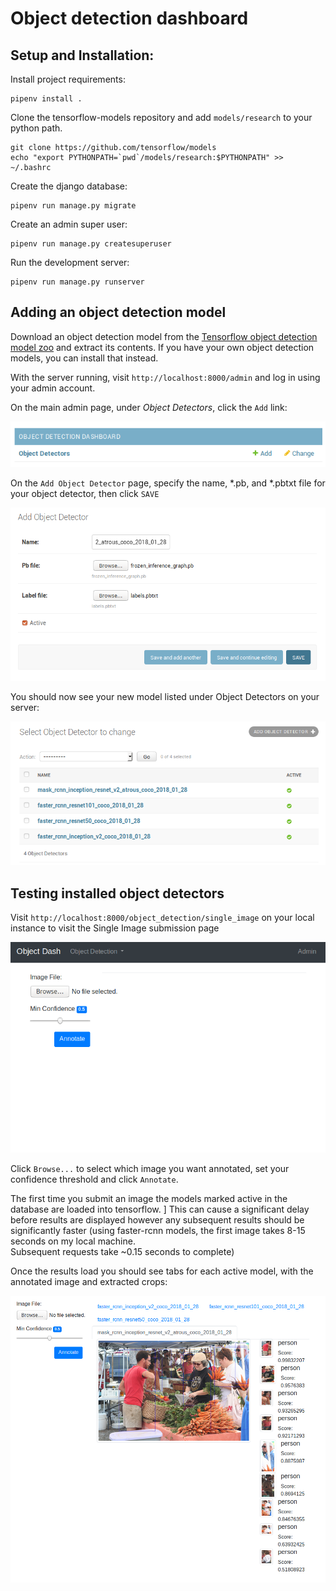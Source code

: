 # Object detection dashboard

## Setup and Installation:

Install project requirements:

```
pipenv install .
```

Clone the tensorflow-models repository and add `models/research` to your python path.

```
git clone https://github.com/tensorflow/models
echo "export PYTHONPATH=`pwd`/models/research:$PYTHONPATH" >> ~/.bashrc
```

Create the django database:

```
pipenv run manage.py migrate
```

Create an admin super user:

```
pipenv run manage.py createsuperuser
```

Run the development server:

```
pipenv run manage.py runserver
```

## Adding an object detection model

Download an object detection model from the [Tensorflow object detection model zoo](https://github.com/tensorflow/models/blob/master/research/object_detection/g3doc/detection_model_zoo.md) and extract its contents. 
If you have your own object detection models, you can install that instead.

With the server running, visit `http://localhost:8000/admin` and log in using your admin account.

On the main admin page, under *Object Detectors*, click the `Add` link: 

![Admin Index - Object Detectors](./docs/images/admin_index_object_detectors.png)

On the `Add Object Detector` page, specify the name, *.pb, and *.pbtxt file for your object detector, then click `SAVE`

![Add Object Detector](./docs/images/add_object_detector.png "Object detector add page")

You should now see your new model listed under Object Detectors on your server:

![Object Detector List View](./docs/images/list_object_detectors.png "List of available object detectors")

## Testing installed object detectors

Visit `http://localhost:8000/object_detection/single_image` on your local instance to visit the Single Image submission page

![Single Image Object Detection](./docs/images/single_image_od.png)

Click `Browse...` to select which image you want annotated, set your confidence threshold and click `Annotate`.

The first time you submit an image the models marked active in the database are loaded into tensorflow.  ]
This can cause a significant delay before results are displayed however any subsequent results should be significantly 
faster (using faster-rcnn models, the first image takes 8-15 seconds on my local machine.  
Subsequent requests take ~0.15 seconds to complete)

Once the results load you should see tabs for each active model, with the annotated image and extracted crops:

![Single Image Object Detection - Results](./docs/images/object_detection_results.png)